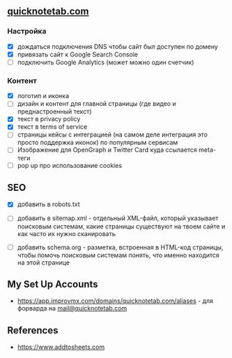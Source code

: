 ## [quicknotetab.com](https://quicknotetab.com)

### Настройка
- [x] дождаться подключения DNS чтобы сайт был доступен по домену
- [x] привязать сайт к Google Search Console  
- [ ] подключить Google Analytics (может можно один счетчик)

### Контент
- [x] логотип и иконка 
- [ ] дизайн и контент для главной страницы (где видео и преднастроенный текст)
- [x] текст в privacy policy 
- [x] текст в terms of service
- [ ] страницы кейсы с интеграцией (на самом деле интеграция это просто поддержка иконок) по популярным сервисам
- [ ] Изображение для OpenGraph и Twitter Card куда ссылается meta-теги
- [ ] pop up про использование cookies 

## SEO
- [x] добавить в robots.txt 
- [ ] добавить в sitemap.xml - отдельный XML-файл, который указывает поисковым системам, какие страницы существуют на твоем сайте и как часто их нужно сканировать
- [ ] добавить schema.org - разметка, встроенная в HTML-код страницы, чтобы помочь поисковым системам понять, что именно находится на этой странице


## My Set Up Accounts
- https://app.improvmx.com/domains/quicknotetab.com/aliases - для форварда на mail@quicknotetab.com


## References
- https://www.addtosheets.com 
